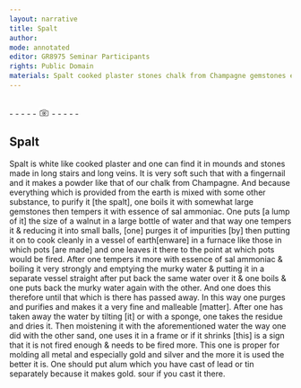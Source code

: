 ```yaml
---
layout: narrative
title: Spalt
author:
mode: annotated
editor: GR8975 Seminar Participants
rights: Public Domain
materials: Spalt cooked plaster stones chalk from Champagne gemstones essence of sal ammoniac water essence of sal ammoniac murky water water murky water water water sand metal gold silver alum lead tin gold
---
```


 <br/>- - - - - <a href="http://gallica.bnf.fr/ark:/12148/btv1b10500001g/f221.image"><img src="../assets/photo-icon.png" alt="folio image: " style="display:inline-block; margin-bottom:-3px;"/></a> - - - - - <br/> 
## Spalt

 
 Spalt is white like cooked plaster and one can find it in mounds and stones made in long stairs and long veins. It is very soft such that with a fingernail and it makes a powder like that of our chalk from Champagne. And because everything which is provided from the earth is mixed with some other substance, to purify it [the spalt], one boils it with somewhat large gemstones then tempers it with essence of sal ammoniac. One puts [a lump of it] the size of a walnut in a large bottle of water and that way one tempers it & reducing it into small balls, [one] purges it of impurities [by] then putting it on to cook cleanly in a vessel of earth[enware] in a furnace like those in which pots [are made] and one leaves it there to the point at which pots would be fired. After one tempers it more with essence of sal ammoniac & boiling it very strongly and emptying the murky water & putting it in a separate vessel straight after put back the same water over it & one boils & one puts back the murky water again with the other. And one does this therefore until that which is there has passed away. In this way one purges and purifies and makes it a very fine and malleable [matter]. After one has taken away the water by tilting [it] or with a sponge, one takes the residue and dries it. Then moistening it with the aforementioned water the way one did with the other sand, one uses it in a frame or if it shrinks [this] is a sign that it is not fired enough & needs to be fired more. This one is proper for molding all metal and especially gold and silver and the more it is used the better it is. One should put alum which you have cast of lead or tin separately because it makes gold. sour if you cast it there. 
 